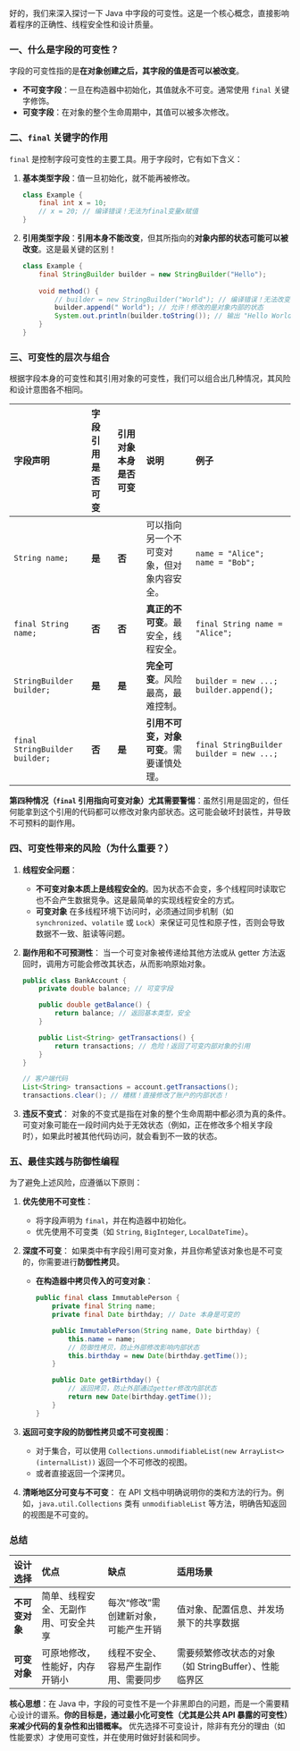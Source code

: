 好的，我们来深入探讨一下 Java 中字段的可变性。这是一个核心概念，直接影响着程序的正确性、线程安全性和设计质量。

### 一、什么是字段的可变性？

字段的可变性指的是**在对象创建之后，其字段的值是否可以被改变**。

*   **不可变字段**：一旦在构造器中初始化，其值就永不可变。通常使用 `final` 关键字修饰。
*   **可变字段**：在对象的整个生命周期中，其值可以被多次修改。

### 二、`final` 关键字的作用

`final` 是控制字段可变性的主要工具。用于字段时，它有如下含义：

1.  **基本类型字段**：值一旦初始化，就不能再被修改。
    ```java
    class Example {
        final int x = 10;
        // x = 20; // 编译错误！无法为final变量x赋值
    }
    ```

2.  **引用类型字段**：**引用本身不能改变**，但其所指向的**对象内部的状态可能可以被改变**。这是最关键的区别！
    ```java
    class Example {
        final StringBuilder builder = new StringBuilder("Hello");
        
        void method() {
            // builder = new StringBuilder("World"); // 编译错误！无法改变引用
            builder.append(" World"); // 允许！修改的是对象内部的状态
            System.out.println(builder.toString()); // 输出 "Hello World"
        }
    }
    ```

### 三、可变性的层次与组合

根据字段本身的可变性和其引用对象的可变性，我们可以组合出几种情况，其风险和设计意图各不相同。

| 字段声明 | 字段引用是否可变 | 引用对象本身是否可变 | 说明 | 例子 |
| :--- | :--- | :--- | :--- | :--- |
| `String name;` | **是** | **否** | 可以指向另一个不可变对象，但对象内容安全。 | `name = "Alice"; name = "Bob";` |
| `final String name;` | **否** | **否** | **真正的不可变**。最安全，线程安全。 | `final String name = "Alice";` |
| `StringBuilder builder;` | **是** | **是** | **完全可变**。风险最高，最难控制。 | `builder = new ...; builder.append();` |
| `final StringBuilder builder;` | **否** | **是** | **引用不可变，对象可变**。需要谨慎处理。 | `final StringBuilder builder = new ...;` |

**第四种情况（`final` 引用指向可变对象）尤其需要警惕**：虽然引用是固定的，但任何能拿到这个引用的代码都可以修改对象内部状态。这可能会破坏封装性，并导致不可预料的副作用。

### 四、可变性带来的风险（为什么重要？）

1.  **线程安全问题**：
    *   **不可变对象本质上是线程安全的**。因为状态不会变，多个线程同时读取它也不会产生数据竞争。这是最简单的实现线程安全的方式。
    *   **可变对象** 在多线程环境下访问时，必须通过同步机制（如 `synchronized`、`volatile` 或 `Lock`）来保证可见性和原子性，否则会导致数据不一致、脏读等问题。

2.  **副作用和不可预测性**：
    当一个可变对象被传递给其他方法或从 getter 方法返回时，调用方可能会修改其状态，从而影响原始对象。
    ```java
    public class BankAccount {
        private double balance; // 可变字段

        public double getBalance() {
            return balance; // 返回基本类型，安全
        }

        public List<String> getTransactions() {
            return transactions; // 危险！返回了可变内部对象的引用
        }
    }

    // 客户端代码
    List<String> transactions = account.getTransactions();
    transactions.clear(); // 糟糕！直接修改了账户的内部状态！
    ```

3.  **违反不变式**：
    对象的不变式是指在对象的整个生命周期中都必须为真的条件。可变对象可能在一段时间内处于无效状态（例如，正在修改多个相关字段时），如果此时被其他代码访问，就会看到不一致的状态。

### 五、最佳实践与防御性编程

为了避免上述风险，应遵循以下原则：

1.  **优先使用不可变性**：
    *   将字段声明为 `final`，并在构造器中初始化。
    *   优先使用不可变类（如 `String`, `BigInteger`, `LocalDateTime`）。

2.  **深度不可变**：
    如果类中有字段引用可变对象，并且你希望该对象也是不可变的，你需要进行**防御性拷贝**。
    *   **在构造器中拷贝传入的可变对象**：
        ```java
        public final class ImmutablePerson {
            private final String name;
            private final Date birthday; // Date 本身是可变的

            public ImmutablePerson(String name, Date birthday) {
                this.name = name;
                // 防御性拷贝，防止外部修改影响内部状态
                this.birthday = new Date(birthday.getTime());
            }

            public Date getBirthday() {
                // 返回拷贝，防止外部通过getter修改内部状态
                return new Date(birthday.getTime());
            }
        }
        ```

3.  **返回可变字段的防御性拷贝或不可变视图**：
    *   对于集合，可以使用 `Collections.unmodifiableList(new ArrayList<>(internalList))` 返回一个不可修改的视图。
    *   或者直接返回一个深拷贝。

4.  **清晰地区分可变与不可变**：
    在 API 文档中明确说明你的类和方法的行为。例如，`java.util.Collections` 类有 `unmodifiableList` 等方法，明确告知返回的视图是不可变的。

### 总结

| 设计选择 | 优点 | 缺点 | 适用场景 |
| :--- | :--- | :--- | :--- |
| **不可变对象** | 简单、线程安全、无副作用、可安全共享 | 每次“修改”需创建新对象，可能产生开销 | 值对象、配置信息、并发场景下的共享数据 |
| **可变对象** | 可原地修改，性能好，内存开销小 | 线程不安全、容易产生副作用、需要同步 | 需要频繁修改状态的对象（如 StringBuffer）、性能临界区 |

**核心思想**：在 Java 中，字段的可变性不是一个非黑即白的问题，而是一个需要精心设计的谱系。**你的目标是，通过最小化可变性（尤其是公共 API 暴露的可变性）来减少代码的复杂性和出错概率。** 优先选择不可变设计，除非有充分的理由（如性能要求）才使用可变性，并在使用时做好封装和同步。